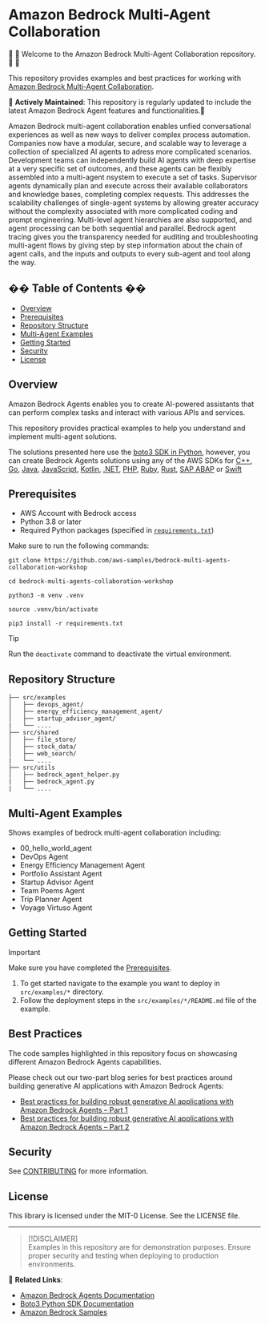 # Amazon Bedrock Multi-Agent Collaboration

:wave: :wave: Welcome to the Amazon Bedrock Multi-Agent Collaboration repository. :wave: :wave:

This repository provides examples and best practices for working with [Amazon Bedrock Multi-Agent Collaboration](https://aws.amazon.com/bedrock/agents/). 

🔄 **Actively Maintained**: This repository is regularly updated to include the latest Amazon Bedrock Agent features and functionalities.🔄

Amazon Bedrock multi-agent collaboration enables unfied conversational experiences as well as new ways to deliver complex process automation. Companies now have a modular, secure, and scalable way to leverage a collection of specialized AI agents to adress more complicated scenarios. Development teams can independently build AI agents with deep expertise at a very specific set of outcomes, and these agents can be flexibly assembled into a multi-agent nsystem to execute a set of tasks. Supervisor agents dynamically plan and execute across their available collaborators and knowledge bases, completing complex requests. This addresses the scalability challenges of single-agent systems by allowing greater accuracy without the complexity associated with more complicated coding and prompt engineering. Multi-level agent hierarchies are also supported, and agent processing can be both sequential and parallel. Bedrock agent tracing gives you the transparency needed for auditing and troubleshooting multi-agent flows by giving step by step information about the chain of agent calls, and the inputs and outputs to every sub-agent and tool along the way.

## �� Table of Contents ��

- [Overview](#overview)
- [Prerequisites](#prerequisites)
- [Repository Structure](#repository-structure)
- [Multi-Agent Examples](#multi-agent-examples)
- [Getting Started](#getting-started)
- [Security](#Security)
- [License](#license)

## Overview

Amazon Bedrock Agents enables you to create AI-powered assistants that can perform complex tasks and interact with various APIs and services. 

This repository provides practical examples to help you understand and implement multi-agent solutions.

The solutions presented here use the [boto3 SDK in Python](https://boto3.amazonaws.com/v1/documentation/api/latest/reference/services/bedrock-agent.html), however, you can create Bedrock Agents solutions using any of the AWS SDKs for [C++](https://sdk.amazonaws.com/cpp/api/LATEST/aws-cpp-sdk-bedrock-agent/html/annotated.html), [Go](https://docs.aws.amazon.com/sdk-for-go/api/service/bedrockagent/), [Java](https://sdk.amazonaws.com/java/api/latest/software/amazon/awssdk/services/bedrockagent/package-summary.html), [JavaScript](https://docs.aws.amazon.com/AWSJavaScriptSDK/v3/latest/client/bedrock-agent/), [Kotlin](https://sdk.amazonaws.com/kotlin/api/latest/bedrockagent/index.html), [.NET](https://docs.aws.amazon.com/sdkfornet/v3/apidocs/items/BedrockAgent/NBedrockAgent.html), [PHP](https://docs.aws.amazon.com/aws-sdk-php/v3/api/namespace-Aws.BedrockAgent.html), [Ruby](https://docs.aws.amazon.com/sdk-for-ruby/v3/api/Aws/BedrockAgent.html), [Rust](https://docs.rs/aws-sdk-bedrockagent/latest/aws_sdk_bedrockagent/), [SAP ABAP](https://docs.aws.amazon.com/sdk-for-sap-abap/v1/api/latest/bdr/index.html) or [Swift](https://sdk.amazonaws.com/swift/api/awsbedrockruntime/0.34.0/documentation/awsbedrockruntime)

## Prerequisites

- AWS Account with Bedrock access
- Python 3.8 or later
- Required Python packages (specified in [`requirements.txt`](/requirements.txt))

Make sure to run the following commands:

```
git clone https://github.com/aws-samples/bedrock-multi-agents-collaboration-workshop

cd bedrock-multi-agents-collaboration-workshop

python3 -m venv .venv

source .venv/bin/activate

pip3 install -r requirements.txt
```

> [!TIP]   
> Run the `deactivate` command to deactivate the virtual environment.

## Repository Structure

```
├── src/examples
│   ├── devops_agent/
│   ├── energy_efficiency_management_agent/
│   ├── startup_advisor_agent/
|   └── ....
├── src/shared
│   ├── file_store/
│   ├── stock_data/
│   ├── web_search/
|   └── ....
├── src/utils
│   ├── bedrock_agent_helper.py
|   ├── bedrock_agent.py
|   └── ....
```

## Multi-Agent Examples

Shows examples of bedrock multi-agent collaboration including:

- 00_hello_world_agent
- DevOps Agent
- Energy Efficiency Management Agent
- Portfolio Assistant Agent
- Startup Advisor Agent
- Team Poems Agent
- Trip Planner Agent
- Voyage Virtuso Agent

## Getting Started

> [!IMPORTANT]
> Make sure you have completed the [Prerequisites](#prerequisites).

1. To get started navigate to the example you want to deploy in `src/examples/*` directory. 
2. Follow the deployment steps in the `src/examples/*/README.md` file of the example. 

## Best Practices

The code samples highlighted in this repository focus on showcasing different Amazon Bedrock Agents capabilities.

Please check out our two-part blog series for best practices around building generative AI applications with Amazon Bedrock Agents: 

- [Best practices for building robust generative AI applications with Amazon Bedrock Agents – Part 1](https://aws.amazon.com/blogs/machine-learning/best-practices-for-building-robust-generative-ai-applications-with-amazon-bedrock-agents-part-1/)
- [Best practices for building robust generative AI applications with Amazon Bedrock Agents – Part 2](https://aws.amazon.com/blogs/machine-learning/best-practices-for-building-robust-generative-ai-applications-with-amazon-bedrock-agents-part-2/)

## Security

See [CONTRIBUTING](CONTRIBUTING.md#security-issue-notifications) for more information.

## License

This library is licensed under the MIT-0 License. See the LICENSE file.

---

> [!DISCLAIMER]   
> Examples in this repository are for demonstration purposes. 
> Ensure proper security and testing when deploying to production environments.

🔗 **Related Links**:

- [Amazon Bedrock Agents Documentation](https://docs.aws.amazon.com/bedrock/latest/userguide/agents.html)
- [Boto3 Python SDK Documentation](https://boto3.amazonaws.com/v1/documentation/api/latest/reference/services/bedrock-agent.html)
- [Amazon Bedrock Samples](https://github.com/aws-samples/amazon-bedrock-samples/tree/main)